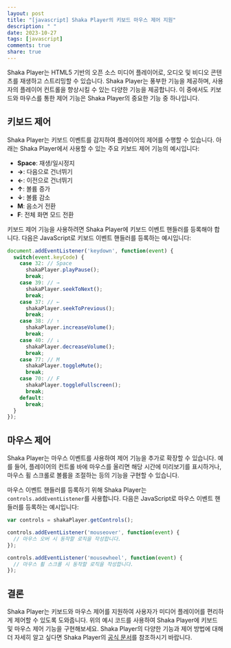 ```yaml
---
layout: post
title: "[javascript] Shaka Player의 키보드 마우스 제어 지원"
description: " "
date: 2023-10-27
tags: [javascript]
comments: true
share: true
---
```


Shaka Player는 HTML5 기반의 오픈 소스 미디어 플레이어로, 오디오 및 비디오 콘텐츠를 재생하고 스트리밍할 수 있습니다. Shaka Player는 풍부한 기능을 제공하며, 사용자의 플레이어 컨트롤을 향상시킬 수 있는 다양한 기능을 제공합니다. 이 중에서도 키보드와 마우스를 통한 제어 기능은 Shaka Player의 중요한 기능 중 하나입니다.

## 키보드 제어

Shaka Player는 키보드 이벤트를 감지하여 플레이어의 제어를 수행할 수 있습니다. 아래는 Shaka Player에서 사용할 수 있는 주요 키보드 제어 기능의 예시입니다:

- **Space**: 재생/일시정지
- **→**: 다음으로 건너뛰기
- **←**: 이전으로 건너뛰기
- **↑**: 볼륨 증가
- **↓**: 볼륨 감소
- **M**: 음소거 전환
- **F**: 전체 화면 모드 전환

키보드 제어 기능을 사용하려면 Shaka Player에 키보드 이벤트 핸들러를 등록해야 합니다. 다음은 JavaScript로 키보드 이벤트 핸들러를 등록하는 예시입니다:

```javascript
document.addEventListener('keydown', function(event) {
  switch(event.keyCode) {
    case 32: // Space
      shakaPlayer.playPause();
      break;
    case 39: // →
      shakaPlayer.seekToNext();
      break;
    case 37: // ←
      shakaPlayer.seekToPrevious();
      break;
    case 38: // ↑
      shakaPlayer.increaseVolume();
      break;
    case 40: // ↓
      shakaPlayer.decreaseVolume();
      break;
    case 77: // M
      shakaPlayer.toggleMute();
      break;
    case 70: // F
      shakaPlayer.toggleFullscreen();
      break;
    default:
      break;
  }
});
```

## 마우스 제어

Shaka Player는 마우스 이벤트를 사용하여 제어 기능을 추가로 확장할 수 있습니다. 예를 들어, 플레이어의 컨트롤 바에 마우스를 올리면 해당 시간에 미리보기를 표시하거나, 마우스 휠 스크롤로 볼륨을 조절하는 등의 기능을 구현할 수 있습니다.

마우스 이벤트 핸들러를 등록하기 위해 Shaka Player는 `controls.addEventListener`를 사용합니다. 다음은 JavaScript로 마우스 이벤트 핸들러를 등록하는 예시입니다:

```javascript
var controls = shakaPlayer.getControls();

controls.addEventListener('mouseover', function(event) {
  // 마우스 오버 시 동작할 로직을 작성합니다.
});

controls.addEventListener('mousewheel', function(event) {
  // 마우스 휠 스크롤 시 동작할 로직을 작성합니다.
});
```

## 결론

Shaka Player는 키보드와 마우스 제어를 지원하여 사용자가 미디어 플레이어를 편리하게 제어할 수 있도록 도와줍니다. 위의 예시 코드를 사용하여 Shaka Player에 키보드 및 마우스 제어 기능을 구현해보세요. Shaka Player의 다양한 기능과 제어 방법에 대해 더 자세히 알고 싶다면 Shaka Player의 [공식 문서](https://shaka-player-demo.appspot.com/docs/api/index.html)를 참조하시기 바랍니다.